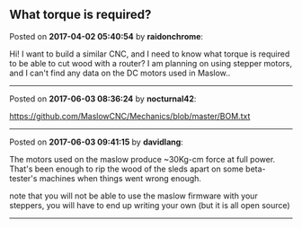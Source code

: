 ## What torque is required?
Posted on **2017-04-02 05:40:54** by **raidonchrome**:

Hi! I want to build a similar CNC, and I need to know what torque is required to be able to cut wood with a router? I am planning on using stepper motors, and I can't find any data on the DC motors used in Maslow..

---

Posted on **2017-06-03 08:36:24** by **nocturnal42**:

https://github.com/MaslowCNC/Mechanics/blob/master/BOM.txt

---

Posted on **2017-06-03 09:41:15** by **davidlang**:

The motors used on the maslow produce ~30Kg-cm force at full power. That's been enough to rip the wood of the sleds apart on some beta-tester's machines when things went wrong enough.



note that you will not be able to use the maslow firmware with your steppers, you will have to end up writing your own (but it is all open source)

---

